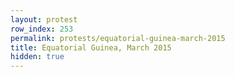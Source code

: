 ```yaml
---
layout: protest
row_index: 253
permalink: protests/equatorial-guinea-march-2015
title: Equatorial Guinea, March 2015
hidden: true
---
```

